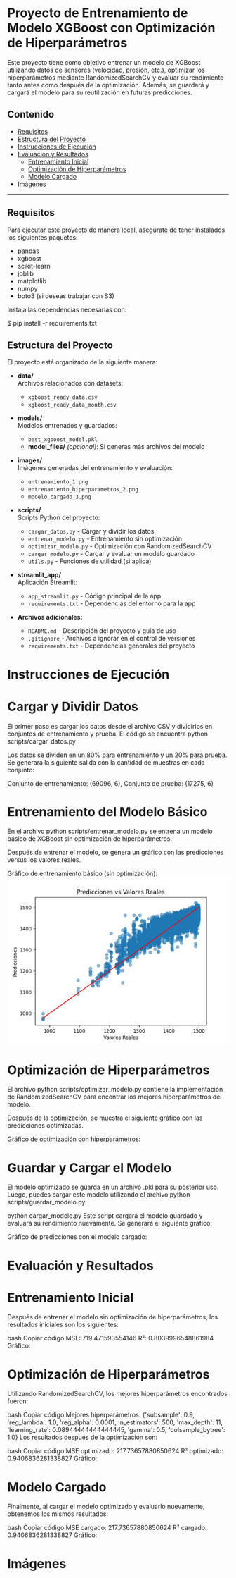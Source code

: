 # Proyecto de Entrenamiento de Modelo XGBoost con Optimización de Hiperparámetros

Este proyecto tiene como objetivo entrenar un modelo de XGBoost utilizando datos de sensores (velocidad, presión, etc.), optimizar los hiperparámetros mediante RandomizedSearchCV y evaluar su rendimiento tanto antes como después de la optimización. Además, se guardará y cargará el modelo para su reutilización en futuras predicciones.

## Contenido
- [Requisitos](#requisitos)
- [Estructura del Proyecto](#estructura-del-proyecto)
- [Instrucciones de Ejecución](#instrucciones-de-ejecución)
- [Evaluación y Resultados](#evaluación-y-resultados)
  - [Entrenamiento Inicial](#entrenamiento-inicial)
  - [Optimización de Hiperparámetros](#optimización-de-hiperparámetros)
  - [Modelo Cargado](#modelo-cargado)
- [Imágenes](#imágenes)

---

## Requisitos

Para ejecutar este proyecto de manera local, asegúrate de tener instalados los siguientes paquetes:

- pandas  
- xgboost  
- scikit-learn  
- joblib  
- matplotlib  
- numpy  
- boto3 (si deseas trabajar con S3)

Instala las dependencias necesarias con:

$ pip install -r requirements.txt

## Estructura del Proyecto

El proyecto está organizado de la siguiente manera:
- **data/**  
  Archivos relacionados con datasets:  
  - `xgboost_ready_data.csv`  
  - `xgboost_ready_data_month.csv`  

- **models/**  
  Modelos entrenados y guardados:  
  - `best_xgboost_model.pkl`  
  - **model_files/** *(opcional)*: Si generas más archivos del modelo

- **images/**  
  Imágenes generadas del entrenamiento y evaluación:  
  - `entrenamiento_1.png`  
  - `entrenamiento_hiperparametros_2.png`  
  - `modelo_cargado_3.png`  

- **scripts/**  
  Scripts Python del proyecto:  
  - `cargar_datos.py` - Cargar y dividir los datos  
  - `entrenar_modelo.py` - Entrenamiento sin optimización  
  - `optimizar_modelo.py` - Optimización con RandomizedSearchCV  
  - `cargar_modelo.py` - Cargar y evaluar un modelo guardado  
  - `utils.py` - Funciones de utilidad (si aplica)  

- **streamlit_app/**  
  Aplicación Streamlit:  
  - `app_streamlit.py` - Código principal de la app  
  - `requirements.txt` - Dependencias del entorno para la app  

- **Archivos adicionales:**  
  - `README.md` - Descripción del proyecto y guía de uso  
  - `.gitignore` - Archivos a ignorar en el control de versiones  
  - `requirements.txt` - Dependencias generales del proyecto


# Instrucciones de Ejecución
# Cargar y Dividir Datos

El primer paso es cargar los datos desde el archivo CSV y dividirlos en conjuntos de entrenamiento y prueba. El código se encuentra python scripts/cargar_datos.py

Los datos se dividen en un 80% para entrenamiento y un 20% para prueba. Se generará la siguiente salida con la cantidad de muestras en cada conjunto:

Conjunto de entrenamiento: (69096, 6), Conjunto de prueba: (17275, 6)

# Entrenamiento del Modelo Básico

En el archivo python scripts/entrenar_modelo.py se entrena un modelo básico de XGBoost sin optimización de hiperparámetros.

Después de entrenar el modelo, se genera un gráfico con las predicciones versus los valores reales.

Gráfico de entrenamiento básico (sin optimización):
![](https://github.com/Echeverria29/EntrenamientoXGboostLocal/blob/main/images/entrenamiento1.PNG)

# Optimización de Hiperparámetros

El archivo python scripts/optimizar_modelo.py contiene la implementación de RandomizedSearchCV para encontrar los mejores hiperparámetros del modelo.

Después de la optimización, se muestra el siguiente gráfico con las predicciones optimizadas.

Gráfico de optimización con hiperparámetros:




# Guardar y Cargar el Modelo

El modelo optimizado se guarda en un archivo .pkl para su posterior uso. Luego, puedes cargar este modelo utilizando el archivo python scripts/guardar_modelo.py.

python cargar_modelo.py
Este script cargará el modelo guardado y evaluará su rendimiento nuevamente. Se generará el siguiente gráfico:

Gráfico de predicciones con el modelo cargado:
# Evaluación y Resultados
# Entrenamiento Inicial
Después de entrenar el modelo sin optimización de hiperparámetros, los resultados iniciales son los siguientes:

bash
Copiar código
MSE: 719.471593554146
R²: 0.8039996548861984
Gráfico:
# Optimización de Hiperparámetros
Utilizando RandomizedSearchCV, los mejores hiperparámetros encontrados fueron:

bash
Copiar código
Mejores hiperparámetros: {'subsample': 0.9, 'reg_lambda': 1.0, 'reg_alpha': 0.0001, 'n_estimators': 500, 'max_depth': 11, 'learning_rate': 0.08944444444444445, 'gamma': 0.5, 'colsample_bytree': 1.0}
Los resultados después de la optimización son:

bash
Copiar código
MSE optimizado: 217.73657880850624
R² optimizado: 0.9406836281338827
Gráfico:
# Modelo Cargado
Finalmente, al cargar el modelo optimizado y evaluarlo nuevamente, obtenemos los mismos resultados:

bash
Copiar código
MSE cargado: 217.73657880850624
R² cargado: 0.9406836281338827
Gráfico:
# Imágenes